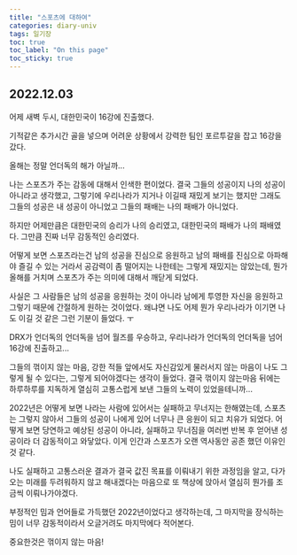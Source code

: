 ```yaml
---
title: "스포츠에 대하여"
categories: diary-univ
tags: 일기장
toc: true
toc_label: "On this page"
toc_sticky: true
---
```

## 2022.12.03
어제 새벽 두시, 대한민국이 16강에 진출했다.

기적같은 추가시간 골을 넣으며 어려운 상황에서 강력한 팀인 포르투갈을 잡고 16강을 갔다.

올해는 정말 언더독의 해가 아닐까...

나는 스포츠가 주는 감동에 대해서 인색한 편이었다. 
결국 그들의 성공이지 나의 성공이 아니라고 생각했고, 그렇기에 우리나라가 지거나 이길때 재밌게 보기는 했지만 그래도 그들의 성공은 내 성공이 아니었고 그들의 패배는 나의 패배가 아니었다.

하지만 어제만큼은 대한민국의 승리가 나의 승리였고, 대한민국의 패배가 나의 패배였다. 그만큼 진짜 너무 감동적인 승리였다.

어떻게 보면 스포츠라는건 남의 성공을 진심으로 응원하고 남의 패배를 진심으로 아파해야 즐길 수 있는 거라서 공감력이 좀 떨어지는 나한테는 그렇게 재밌지는 않았는데, 뭔가 올해를 거치며 스포츠가 주는 의미에 대해서 깨닫게 되었다.

사실은 그 사람들은 남의 성공을 응원하는 것이 아니라 남에게 투영한 자신을 응원하고 그렇기 때문에 간절하게 원하는 것이었다. 왜냐면 나도 어제 뭔가 우리나라가 이기면 나도 이길 것 같은 그런 기분이 들었다. ㅜ

DRX가 언더독의 언더독을 넘어 월즈를 우승하고, 우리나라가 언더독의 언더독을 넘어 16강에 진출하고...

그들의 꺾이지 않는 마음, 강한 적들 앞에서도 자신감있게 물러서지 않는 마음이 나도 그렇게 될 수 있다는, 그렇게 되어야겠다는 생각이 들었다. 결국 꺾이지 않는마음 뒤에는 하루하루를 지독하게 열심히 고통스럽게 보낸 그들의 노력이 있었을테니까...

2022년은 어떻게 보면 나라는 사람에 있어서는 실패하고 무너지는 한해였는데, 스포츠는 그렇지 않아서 그들의 성공이 나에게 있어 너무나 큰 응원이 되고 치유가 되었다. 어떻게 보면 당연하고 예상된 성공이 아니라, 실패하고 무너짐을 여러번 반복 후 얻어낸 성공이라 더 감동적이고 와닿았다. 이게 인간과 스포츠가 오랜 역사동안 공존 했던 이유인것 같다. 

나도 실패하고 고통스러운 결과가 결국 값진 목표를 이뤄내기 위한 과정임을 알고, 다가오는 미래를 두려워하지 않고 해내겠다는 마음으로 또 책상에 앉아서 열심히 뭔가를 조금씩 이뤄나가야겠다.

부정적인 밈과 언어들로 가득했던 2022년이었다고 생각하는데, 그 마지막을 장식하는 밈이 너무 감동적이라서 오글거려도 마지막에다 적어본다.

중요한것은 꺾이지 않는 마음!




